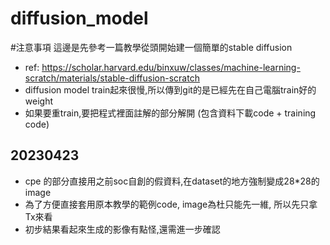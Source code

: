 # diffusion_model
#注意事項
這邊是先參考一篇教學從頭開始建一個簡單的stable diffusion
- ref: https://scholar.harvard.edu/binxuw/classes/machine-learning-scratch/materials/stable-diffusion-scratch
- diffusion model train起來很慢,所以傳到git的是已經先在自己電腦train好的weight
- 如果要重train,要把程式裡面註解的部分解開 (包含資料下載code + training code)

## 20230423
- cpe 的部分直接用之前soc自創的假資料,在dataset的地方強制變成28*28的image
- 為了方便直接套用原本教學的範例code, image為杜只能先一維, 所以先只拿Tx來看
- 初步結果看起來生成的影像有點怪,還需進一步確認